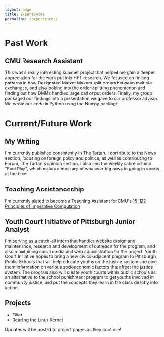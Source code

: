 ```yaml
---
layout: page
title: Experiences
permalink: /experiences/
---
```

# Past Work

## CMU Research Assistant

This was a really interesting summer project that helped me gain a deeper appreciation for the work put into HFT research. We focused on finding patterns in how Designated Market Makers split orders between multiple exchanges, and also looking into the order-splitting phenomenon and finding out how DMMs handled large call or put orders. Finally, my group packaged our findings into a presentation we gave to our professor advisor. We wrote our code in Python using the Numpy package.


# Current/Future Work

## My Writing

I'm currently published consistently in The Tartan. I contribute to the News section, focusing on foreign policy and politics, as well as contributing to Forum, The Tartan's opinion section. I also pen the weekly satire column "Foul Play", which makes a mockery of whatever big news in going in sports at the time.

## Teaching Assistanceship

I'm currently slated to become a Teaching Assistant for CMU's [15-122 Principles of Imperative Computation][15122]

## Youth Court Initiative of Pittsburgh Junior Analyst

I'm serving as a catch-all intern that handles website design and maintenance, research and development of outreach for the program, and also maintaining social media and web administration for the project. Youth Court Initiative hopes to bring a new civics-adjacent program to Pittsburgh Public Schools that will help educate youths on the justice system and give them information on various socioeconomic factors that affect the justice system. The program also will create youth courts within public schools as an alternative to the school punishment program to get youths involved in community justice, and put the concepts they learn in the class directly into action.


## Projects

 - Fillet
 - Reading the Linux Kernel

Updates will be posted to project pages as they continue!




[15122]: http://www.cs.cmu.edu/~15122/